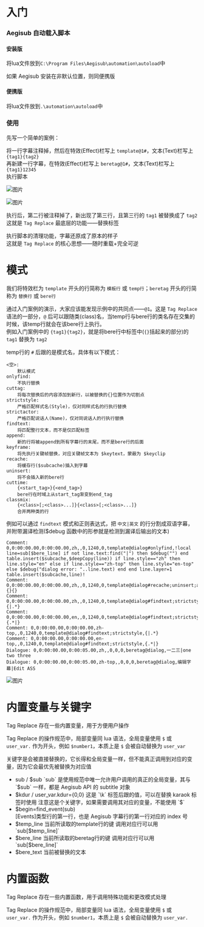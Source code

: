 # 入门

### Aegisub 自动载入脚本

#### 安装版
将lua文件放到`C:\Program Files\Aegisub\automation\autoload`中

如果 Aegisub 安装在非默认位置，则同便携版

#### 便携版
将lua文件放到`.\automation\autoload`中

### 使用

先写一个简单的案例：

将一行字幕注释掉，然后在特效(Effect)栏写上 `template@1#`，文本(Text)栏写上 `{tag1}{tag2}`  
再新建一行字幕，在特效(Effect)栏写上 `beretag@1#`，文本(Text)栏写上 `{tag1}12345`  
执行脚本

![图片](https://github.com/user-attachments/assets/2e59cdbc-ba6d-41a4-8066-0d4416503dae)

![图片](https://github.com/user-attachments/assets/61feba4d-5594-4cd1-bb7c-bff3a060fdab)

执行后，第二行被注释掉了，新出现了第三行，且第三行的 `tag1` 被替换成了 `tag2`  
这就是 `Tag Replace` 最底层的功能——替换标签

执行脚本的清理功能，字幕还原成了原本的样子  
这就是 `Tag Replace` 的核心思想——随时重载+完全可逆


# 模式

我们将特效栏为 `template` 开头的行简称为 `模板行` 或 `temp行`；`beretag` 开头的行简称为 `替换行` 或 `bere行`

通过入门案例的演示，大家应该能发现示例中的共同点——`@1`。这是 `Tag Replace` 语法的一部分，`@` 后可以跟随类(class)名，当temp行与bere行的类名存在交集的时候，该temp行就会在该bere行上执行。  
例如入门案例中的 `{tag1}{tag2}`，就是将bere行中标签中(`{}`括起来的部分)的 `tag1` 替换为 `tag2`

temp行的 `#` 后跟的是模式名，具体有以下模式：
```
<空>:
    默认模式
onlyfind:
    不执行替换
cuttag:
    将每次替换后的内容添加到新行，以被替换的{}位置作为切割点
strictstyle:
    严格匹配样式名(Style)，仅对同样式名的行执行替换
strictactor:
    严格匹配说话人(Name)，仅对同说话人的行执行替换
findtext:
    将匹配整行文本，而不是仅匹配标签
append:
    新的行将被append到所有字幕行的末尾，而不是bere行的后面
keyframe:
    将先执行关键帧替换，对应关键帧文本为 $keytext，蒙蔽为 $keyclip
recache:
    将缓存行($subcache)插入到字幕
uninsert:
    将不会插入新的bere行
cuttime:
    {<start_tag>}{<end_tag>}
    bere行在时域上从start_tag渐变到end_tag
classmix:
    {<class>[;<class>...]}{<class>[;<class>...]}
    合并两种类的行
```

例如可以通过 `findtext` 模式和正则表达式，把 `中文|英文` 的行分割成双语字幕，并附带漏译检测($debug 函数中的形参就是检测到漏译后输出的文本)
```
Comment: 0,0:00:00.00,0:00:00.00,zh,,0,1240,0,template@dialog#onlyfind,!local line=sub[$bere_line] if not line.text:find("|") then $debug("") end table.insert($subcache,$deepCopy(line)) if line.style=="zh" then line.style="en" else if line.style=="zh-top" then line.style="en-top" else $debug("dialog error: "..line.text) end end line.layer=1 table.insert($subcache,line)!
Comment: 0,0:00:00.00,0:00:00.00,zh,,0,1240,0,template@dialog#recache;uninsert;append,{}{}
Comment: 0,0:00:00.00,0:00:00.00,zh,,0,1240,0,template@dialog#findtext;strictstyle,{|.*}
Comment: 0,0:00:00.00,0:00:00.00,en,,0,1240,0,template@dialog#findtext;strictstyle,{.*|}
Comment: 0,0:00:00.00,0:00:00.00,zh-top,,0,1240,0,template@dialog#findtext;strictstyle,{|.*}
Comment: 0,0:00:00.00,0:00:00.00,en-top,,0,1240,0,template@dialog#findtext;strictstyle,{.*|}
Dialogue: 0,0:00:00.00,0:00:05.00,zh,,0,0,0,beretag@dialog,一二三|one two three
Dialogue: 0,0:00:00.00,0:00:05.00,zh-top,,0,0,0,beretag@dialog,编辑字幕|Edit ASS
```
![图片](https://github.com/user-attachments/assets/9dfe5789-06e7-4c2e-8671-0682350081cb)


# 内置变量与关键字

Tag Replace 存在一些内置变量，用于方便用户操作

Tag Replace 的操作规范中，局部变量同 lua 语法，全局变量使用 `$` 或 `user_var.` 作为开头，例如 `$number1`，本质上是 `$` 会被自动替换为 `user_var`

关键字是会被直接替换的，它长得和全局变量一样，但不能真正调用到对应的变量，因为它会最优先被替换为对应值

* sub / $sub  
  `sub` 是使用规范中唯一允许用户调用的真正的全局变量，其与 `$sub` 一样，都是 Aegisub API 的 subtitle 对象
* $kdur / user_var.kdur={0,0}  
  这是 `\k` 标签后跟的值，可以在替换 karaok 标签时使用  
  注意这是个关键字，如果需要调用其对应的变量，不能使用 `$`
* $begin=find_event(sub)  
  [Events]类型行的第一行，也是 Aegisub 字幕行的第一行对应的 index 号
* $temp_line 当前所读取的template行的键  
  调用对应行可以用 `sub[$temp_line]`
* $bere_line 当前所读取的beretag行的键  
  调用对应行可以用 `sub[$bere_line]`
* $bere_text 当前被替换的文本


# 内置函数

Tag Replace 存在一些内置函数，用于调用特殊功能和更改模式处理

Tag Replace 的操作规范中，局部变量同 lua 语法，全局变量使用 `$` 或 `user_var.` 作为开头，例如 `$number1`，本质上是 `$` 会被自动替换为 `user_var.`

